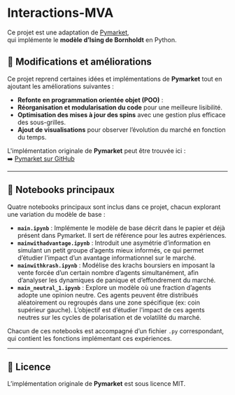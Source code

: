 # Interactions-MVA

Ce projet est une adaptation de [Pymarket](https://github.com/kenokrieger/pymarket),  
qui implémente le **modèle d’Ising de Bornholdt** en Python.

## 🔹 Modifications et améliorations

Ce projet reprend certaines idées et implémentations de **Pymarket** tout en ajoutant les améliorations suivantes :
- **Refonte en programmation orientée objet (POO)** :  
- **Réorganisation et modularisation du code** pour une meilleure lisibilité.
- **Optimisation des mises à jour des spins** avec une gestion plus efficace des sous-grilles.
- **Ajout de visualisations** pour observer l’évolution du marché en fonction du temps.

L'implémentation originale de **Pymarket** peut être trouvée ici :  
➡️ [Pymarket sur GitHub](https://github.com/kenokrieger/pymarket)

---

## 📂 Notebooks principaux

Quatre notebooks principaux sont inclus dans ce projet, chacun explorant une variation du modèle de base :

- **`main.ipynb`** : Implémente le modèle de base décrit dans le papier et déjà présent dans Pymarket. Il sert de référence pour les autres expériences.
- **`mainwithadvantage.ipynb`** : Introduit une asymétrie d’information en simulant un petit groupe d’agents mieux informés, ce qui permet d’étudier l'impact d’un avantage informationnel sur le marché.
- **`mainwithkrash.ipynb`** : Modélise des krachs boursiers en imposant la vente forcée d’un certain nombre d’agents simultanément, afin d’analyser les dynamiques de panique et d’effondrement du marché.
- **`main_neutral_1.ipynb`** : Explore un modèle où une fraction d’agents adopte une opinion neutre. Ces agents peuvent être distribués aléatoirement ou regroupés dans une zone spécifique (ex: coin supérieur gauche). L’objectif est d’étudier l'impact de ces agents neutres sur les cycles de polarisation et de volatilité du marché.

Chacun de ces notebooks est accompagné d’un fichier `.py` correspondant, qui contient les fonctions implémentant ces expériences.

---

## 📜 **Licence**

L’implémentation originale de **Pymarket** est sous licence MIT.  

